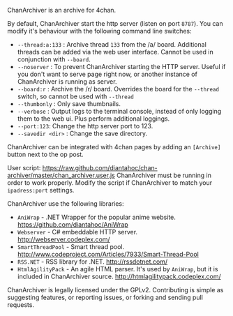 ChanArchiver is an archive for 4chan. 

By default, ChanArchiver start the http server (listen on port `8787`). You can modify it's behaviour with the following command line switches:

* `--thread:a:133` : Archive thread `133` from the /a/ board. Additional threads can be added via the web user interface. Cannot be used in conjunction with `--board`.
* `--noserver` : To prevent ChanArchiver starting the HTTP server. Useful if you don't want to serve page right now, or another instance of ChanArchiver is running as server.
* `--board:r` : Archive the /r/ board. Overrides the board for the `--thread` switch, so cannot be used with `--thread`
* `--thumbonly` : Only save thumbnails.
* `--verbose` : Output logs to the terminal console, instead of only logging them to the web ui. Plus perform additional loggings.
* `--port:123`: Change the http server port to 123.
* `--savedir <dir>` : Change the save directory.

ChanArchiver can be integrated with 4chan pages by adding an `[Archive]` button next to the op post.

User script: https://raw.github.com/diantahoc/chan-archiver/master/chan_archiver.user.js
ChanArchiver must be running in order to work properly. Modify the script if ChanArchiver to match your `ipadress:port` settings.

ChanArchiver use the following libraries:
	
* `AniWrap` - .NET Wrapper for the popular anime website. https://github.com/diantahoc/AniWrap
* `Webserver` - C# embeddable HTTP server. http://webserver.codeplex.com/ 
* `SmartThreadPool` - Smart thread pool. http://www.codeproject.com/Articles/7933/Smart-Thread-Pool
* `RSS.NET` - RSS library for .NET. http://rssdotnet.com/
* `HtmlAgilityPack` - An agile HTML parser. It's used by `AniWrap`, but it is included in ChanArchiver source. http://htmlagilitypack.codeplex.com/

ChanArchiver is legally licensed under the GPLv2. Contributing is simple as suggesting features, or reporting issues, or forking and sending pull requests.
